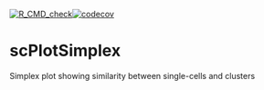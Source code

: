[![R_CMD_check](https://github.com/mvfki/scPlotSimplex/actions/workflows/R_CMD_check.yml/badge.svg?branch=main)](https://github.com/mvfki/scPlotSimplex/actions/workflows/R_CMD_check.yml)[![codecov](https://codecov.io/gh/mvfki/scPlotSimplex/branch/main/graph/badge.svg?token=AYU2AOE25I)](https://codecov.io/gh/mvfki/scPlotSimplex)

# scPlotSimplex

Simplex plot showing similarity between single-cells and clusters
